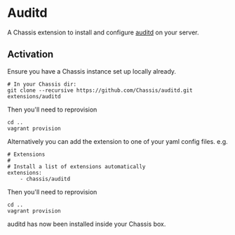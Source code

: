 # Auditd
A Chassis extension to install and configure [auditd](https://linux.die.net/man/8/auditd) on your server.

## Activation
Ensure you have a Chassis instance set up locally already.

```
# In your Chassis dir:
git clone --recursive https://github.com/Chassis/auditd.git extensions/auditd
```

Then you'll need to reprovision
```
cd ..
vagrant provision
```

Alternatively you can add the extension to one of your yaml config files. e.g.
```
# Extensions
#
# Install a list of extensions automatically
extensions:
    - chassis/auditd
```

Then you'll need to reprovision

```
cd ..
vagrant provision
```

auditd has now been installed inside your Chassis box.
